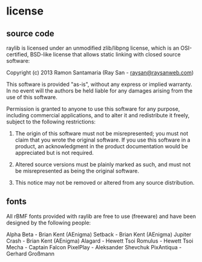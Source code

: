 license
=======

source code
-----------

raylib is licensed under an unmodified zlib/libpng license, which is an OSI-certified, 
BSD-like license that allows static linking with closed source software:
	
Copyright (c) 2013 Ramon Santamaria (Ray San - raysan@raysanweb.com)

This software is provided "as-is", without any express or implied warranty. In no event 
will the authors be held liable for any damages arising from the use of this software.

Permission is granted to anyone to use this software for any purpose, including commercial 
applications, and to alter it and redistribute it freely, subject to the following restrictions:

  1. The origin of this software must not be misrepresented; you must not claim that you 
  wrote the original software. If you use this software in a product, an acknowledgment 
  in the product documentation would be appreciated but is not required.

  2. Altered source versions must be plainly marked as such, and must not be misrepresented
  as being the original software.

  3. This notice may not be removed or altered from any source distribution.

fonts
------

All rBMF fonts provided with raylib are free to use (freeware) and have been designed by the following people:

Alpha Beta - Brian Kent (AEnigma)
Setback - Brian Kent (AEnigma)
Jupiter Crash - Brian Kent (AEnigma)
Alagard - Hewett Tsoi
Romulus - Hewett Tsoi
Mecha - Captain Falcon
PixelPlay - Aleksander Shevchuk
PixAntiqua - Gerhard Großmann
